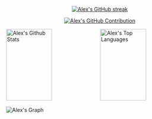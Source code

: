 <p align="center">
  <a href="https://github.com/AlexETay7">
    <img src="https://github-readme-streak-stats.herokuapp.com/?user=AlexETay7&theme=radical&border=7F3FBF&background=0D1117" alt="Alex's GitHub streak"/>
  </a>
</p>

<p align="center">
  <a href="https://github.com/AlexETay7">
    <img src="https://github-profile-summary-cards.vercel.app/api/cards/profile-details?username=AlexETay7&theme=radical" alt="Alex's GitHub Contribution"/>
  </a>
</p>

<a> 
    <a href="https://github.com/AlexETay7"><img alt="Alex's Github Stats" src="https://denvercoder1-github-readme-stats.vercel.app/api?username=AlexETay7&show_icons=true&count_private=true&theme=react&border_color=7F3FBF&bg_color=0D1117&title_color=F85D7F&icon_color=F8D866" height="192px" width="49.5%"/></a>
  <a href="https://github.com/AlexETay7"><img alt="Alex's Top Languages" src="https://denvercoder1-github-readme-stats.vercel.app/api/top-langs/?username=AlexETay7&langs_count=8&layout=compact&theme=react&border_color=7F3FBF&bg_color=0D1117&title_color=F85D7F&icon_color=F8D866" height="192px" width="49.5%"/></a>
  <br/>
</a>


![Alex's Graph](https://github-readme-activity-graph.vercel.app/graph?username=AlexETay7&custom_title=Al%20Siam's%20GitHub%20Activity%20Graph&bg_color=0D1117&color=7F3FBF&line=7F3FBF&point=7F3FBF&area_color=FFFFFF&title_color=FFFFFF&area=true)
